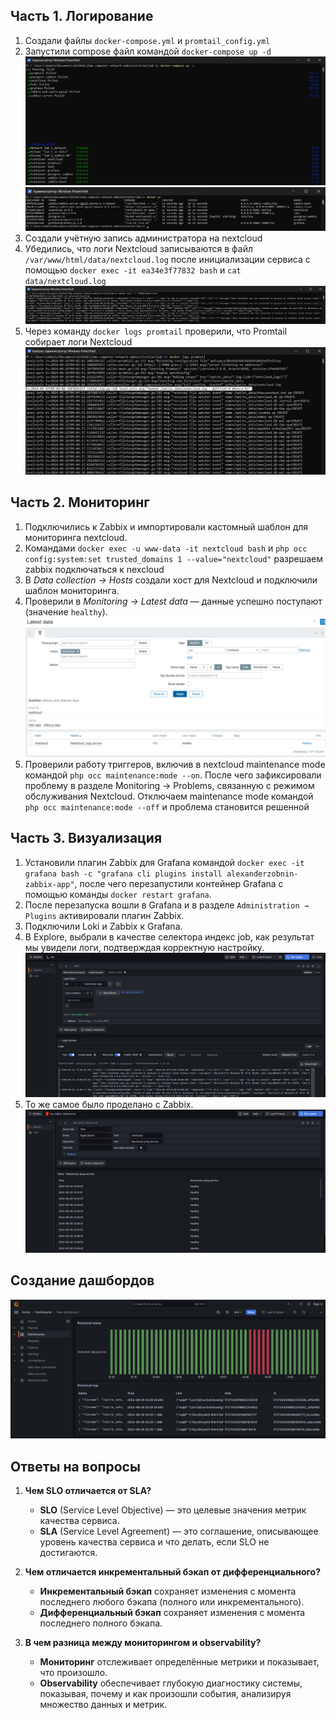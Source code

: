 ## Часть 1. Логирование

1. Создали файлы `docker-compose.yml` и `promtail_config.yml`
2. Запустили compose файл командой `docker-compose up -d`
	![](img/image-1.png)
	![](img/image-2.png)
1. Создали учётную запись администратора на nextcloud
2. Убедились, что логи Nextcloud записываются в файл `/var/www/html/data/nextcloud.log` после инициализации сервиса с помощью `docker exec -it ea34e3f77832 bash` и `cat data/nextcloud.log` 
	![](img/image-3.png)
1. Через команду `docker logs promtail` проверили, что Promtail собирает логи Nextcloud
	![](img/image-4.png)
## Часть 2. Мониторинг

1. Подключились к Zabbix и импортировали кастомный шаблон для мониторинга nextcloud.
2. Командами `docker exec -u www-data -it nextcloud bash` и `php occ config:system:set trusted_domains 1 --value="nextcloud"` разрешаем zabbix подключаться к nexcloud
3. В _Data collection → Hosts_ создали хост для Nextcloud и подключили шаблон мониторинга.
4. Проверили в _Monitoring → Latest data_ — данные успешно поступают (значение `healthy`).
	![](img/image-5.png)
5. Проверили работу триггеров, включив в nextcloud maintenance mode командой `php occ maintenance:mode --on`. После чего зафиксировали проблему в разделе Monitoring → Problems, связанную с режимом обслуживания Nextcloud. Отключаем maintenance mode командой `php occ maintenance:mode --off` и проблема становится решенной
## Часть 3. Визуализация

1. Установили плагин Zabbix для Grafana командой `docker exec -it grafana bash -c "grafana cli plugins install alexanderzobnin-zabbix-app"`, после чего перезапустили контейнер Grafana с помощью команды `docker restart grafana`.
2. После перезапуска вошли в Grafana и в разделе `Administration → Plugins` активировали плагин Zabbix.
3. Подключили Loki и Zabbix к Grafana. 
4. В Explore, выбрали в качестве селектора индекс job, как результат мы увидели логи, подтверждая корректную настройку.
	![](img/image-6.png)
1. То же самое было проделано с Zabbix.
	![](img/image-7.png)
## Создание дашбордов
![](img/image-8.png)

## Ответы на вопросы

1. **Чем SLO отличается от SLA?**
   - **SLO** (Service Level Objective) — это целевые значения метрик качества сервиса.
   - **SLA** (Service Level Agreement) — это соглашение, описывающее уровень качества сервиса и что делать, если SLO не достигаются.

2. **Чем отличается инкрементальный бэкап от дифференциального?**
   - **Инкрементальный бэкап** сохраняет изменения с момента последнего любого бэкапа (полного или инкрементального).
   - **Дифференциальный бэкап** сохраняет изменения с момента последнего полного бэкапа.

3. **В чем разница между мониторингом и observability?**
   - **Мониторинг** отслеживает определённые метрики и показывает, что произошло.
   - **Observability** обеспечивает глубокую диагностику системы, показывая, почему и как произошли события, анализируя множество данных и метрик.
